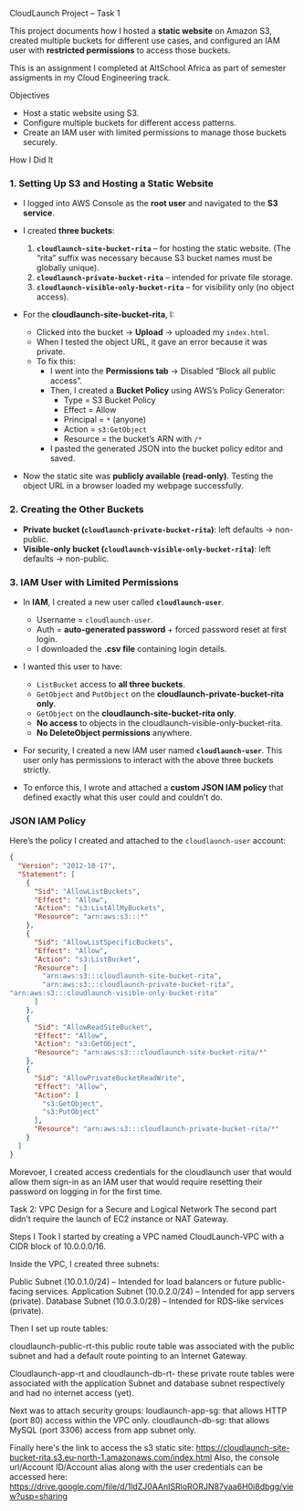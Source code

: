 CloudLaunch Project – Task 1  

This project documents how I hosted a **static website** on Amazon S3, created multiple buckets for different use cases, and configured an IAM user with **restricted permissions** to access those buckets.  

This is an assignment I completed at AltSchool Africa as part of semester assigments in my Cloud Engineering track.

Objectives  
- Host a static website using S3.  
- Configure multiple buckets for different access patterns.  
- Create an IAM user with limited permissions to manage those buckets securely.  

 How I Did It  

### 1. Setting Up S3 and Hosting a Static Website  

- I logged into AWS Console as the **root user** and navigated to the **S3 service**.  
- I created **three buckets**:  
  1. **`cloudlaunch-site-bucket-rita`** – for hosting the static website. (The “rita” suffix was necessary because S3 bucket names must be globally unique).  
  2. **`cloudlaunch-private-bucket-rita`** – intended for private file storage.  
  3. **`cloudlaunch-visible-only-bucket-rita`** – for visibility only (no object access).  

- For the **cloudlaunch-site-bucket-rita**, I:  
  - Clicked into the bucket → **Upload** → uploaded my `index.html`.  
  - When I tested the object URL, it gave an error because it was private.  
  - To fix this:  
    - I went into the **Permissions tab** → Disabled “Block all public access”.  
    - Then, I created a **Bucket Policy** using AWS’s Policy Generator:  
      - Type = S3 Bucket Policy  
      - Effect = Allow  
      - Principal = `*` (anyone)  
      - Action = `s3:GetObject`  
      - Resource = the bucket’s ARN with `/*`  
    - I pasted the generated JSON into the bucket policy editor and saved.  

- Now the static site was **publicly available (read-only)**. Testing the object URL in a browser loaded my webpage successfully. 


### 2. Creating the Other Buckets  

- **Private bucket (`cloudlaunch-private-bucket-rita`)**: left defaults → non-public.  
- **Visible-only bucket (`cloudlaunch-visible-only-bucket-rita`)**: left defaults → non-public.  


### 3. IAM User with Limited Permissions  

- In **IAM**, I created a new user called **`cloudlaunch-user`**.  
  - Username = `cloudlaunch-user`.  
  - Auth = **auto-generated password** + forced password reset at first login.  
  - I downloaded the **.csv file** containing login details.  

- I wanted this user to have:  
  - `ListBucket` access to **all three buckets**.  
  - `GetObject` and `PutObject` on the **cloudlaunch-private-bucket-rita only**.  
  - `GetObject` on the **cloudlaunch-site-bucket-rita only**.  
  - **No access** to objects in the cloudlaunch-visible-only-bucket-rita.  
  - **No DeleteObject permissions** anywhere.  

- For security, I created a new IAM user named **`cloudlaunch-user`**. This user only has permissions to interact with the above three buckets strictly.  

- To enforce this, I wrote and attached a **custom JSON IAM policy** that defined exactly what this user could and couldn’t do.  

### JSON IAM Policy  
Here’s the policy I created and attached to the `cloudlaunch-user` account:  

```json
{
  "Version": "2012-10-17",
  "Statement": [
    {
      "Sid": "AllowListBuckets",
      "Effect": "Allow",
      "Action": "s3:ListAllMyBuckets",
      "Resource": "arn:aws:s3:::*"
    },
    {
      "Sid": "AllowListSpecificBuckets",
      "Effect": "Allow",
      "Action": "s3:ListBucket",
      "Resource": [
        "arn:aws:s3:::cloudlaunch-site-bucket-rita",
        "arn:aws:s3:::cloudlaunch-private-bucket-rita",
"arn:aws:s3:::cloudlaunch-visible-only-bucket-rita"
      ]
    },
    {
      "Sid": "AllowReadSiteBucket",
      "Effect": "Allow",
      "Action": "s3:GetObject",
      "Resource": "arn:aws:s3:::cloudlaunch-site-bucket-rita/*"
    },
    {
      "Sid": "AllowPrivateBucketReadWrite",
      "Effect": "Allow",
      "Action": [
        "s3:GetObject",
        "s3:PutObject"
      ],
      "Resource": "arn:aws:s3:::cloudlaunch-private-bucket-rita/*"
    }
  ]
}

```
Morevoer, I created access credentials for the cloudlaunch user that would allow them sign-in as an IAM user that would require resetting their password on logging in for the  first time.

Task 2: VPC Design for a Secure and Logical Network
The second part didn’t require the launch of EC2 instance or NAT Gateway.

Steps I Took
I started by creating a VPC named CloudLaunch-VPC with a CIDR block of 10.0.0.0/16.


Inside the VPC, I created three subnets:


Public Subnet (10.0.1.0/24) – Intended for load balancers or future public-facing services.
Application Subnet (10.0.2.0/24) – Intended for app servers (private).
Database Subnet (10.0.3.0/28) – Intended for RDS-like services (private).


Then I set up route tables:


cloudlaunch-public-rt-this public route table was associated with the public subnet and had a default route pointing to an Internet Gateway.


Cloudlaunch-app-rt and cloudlaunch-db-rt- these private route tables were associated with the application Subnet and database subnet respectively and had no internet access (yet).


Next was to attach security groups:
loudlaunch-app-sg: that allows HTTP (port 80) access within the VPC only.
cloudlaunch-db-sg: that allows MySQL (port 3306) access from app subnet only.

Finally here's the link to access the s3 static site: https://cloudlaunch-site-bucket-rita.s3.eu-north-1.amazonaws.com/index.html
Also, the console url/Account ID/Account alias along with the user credentials can be accessed here: https://drive.google.com/file/d/1ldZJ0AAnISRloRORJN87yaa6H0i8dbgg/view?usp=sharing









